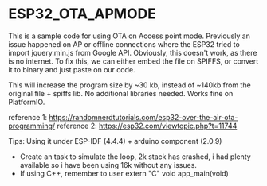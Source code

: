 # ESP32_OTA_APMODE
This is a sample code for using OTA on Access point mode.  Previously an issue happened on AP or offline connections where the ESP32 tried to import jquery.min.js from Google API. Obviously, this doesn't work, as there is no internet. To fix this, we can either embed the file on SPIFFS, or convert it to binary and just paste on our code.    

This will increase the program size by ~30 kb,  instead of ~140kb from the original file + spiffs lib.  No additional libraries needed.  Works fine on PlatformIO.

reference 1: https://randomnerdtutorials.com/esp32-over-the-air-ota-programming/
reference 2: https://esp32.com/viewtopic.php?t=11744



Tips: Using it under ESP-IDF (4.4.4) + arduino component (2.0.9)
- Create an task to simulate the loop, 2k stack has crashed, i had plenty available so i have been using 16k without any issues.
- If using C++, remember to user extern "C" void app_main(void)

